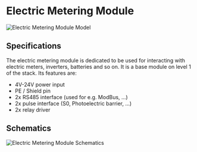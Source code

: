 # Electric Metering Module

![Electric Metering Module Model](../generated/3d/metering-module-3D_top.png)

## Specifications

The electric metering module is dedicated to be used for interacting with electric meters, inverters, batteries and so on. It is a base module on level 1 of the stack. Its features are:

* 4V-24V power input
* PE / Shield pin
* 2x RS485 interface (used for e.g. ModBus, ...)
* 2x pulse interface (S0, Photoelectric barrier, ...)
* 2x relay driver

## Schematics

![Electric Metering Module Schematics](../generated/schematics/metering-module-schematic.svg)

